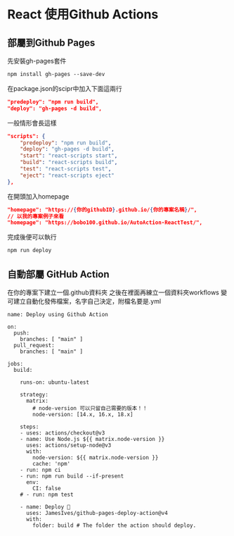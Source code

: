 # React 使用Github Actions

## 部屬到Github Pages

先安裝gh-pages套件

```txt
npm install gh-pages --save-dev
```

在package.json的scipr中加入下面這兩行

```json
"predeploy": "npm run build",
"deploy": "gh-pages -d build",
```

一般情形會長這樣

```json
"scripts": {
    "predeploy": "npm run build",
    "deploy": "gh-pages -d build",
    "start": "react-scripts start",
    "build": "react-scripts build",
    "test": "react-scripts test",
    "eject": "react-scripts eject"
},
```

在開頭加入homepage

```json
"homepage": "https://{你的githubID}.github.io/{你的專案名稱}/",
// 以我的專案例子來看
"homepage": "https://bobo100.github.io/AutoAction-ReactTest/",
```

完成後便可以執行

```txt
npm run deploy
```

## 自動部屬 GitHub Action

在你的專案下建立一個.github資料夾 之後在裡面再練立一個資料夾workflows
變可建立自動化發佈檔案，名字自己決定，附檔名要是.yml

```text
name: Deploy using Github Action

on:
  push:
    branches: [ "main" ]
  pull_request:
    branches: [ "main" ]

jobs:
  build:

    runs-on: ubuntu-latest

    strategy:
      matrix:      
        # node-version 可以只留自己需要的版本！！
        node-version: [14.x, 16.x, 18.x]

    steps:
    - uses: actions/checkout@v3
    - name: Use Node.js ${{ matrix.node-version }}
      uses: actions/setup-node@v3
      with:
        node-version: ${{ matrix.node-version }}
        cache: 'npm'
    - run: npm ci
    - run: npm run build --if-present
      env:
        CI: false
    # - run: npm test
    
    - name: Deploy 🚀
      uses: JamesIves/github-pages-deploy-action@v4
      with:
        folder: build # The folder the action should deploy.
```
